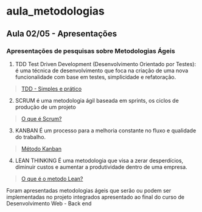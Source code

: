 # aula_metodologias

## Aula 02/05 - Apresentações

### Apresentações de pesquisas sobre **Metodologias Ágeis**

1. TDD
  Test Driven Development (Desenvolvimento Orientado por Testes): é uma técnica de desenvolvimento que foca na criação de uma nova funcionalidade com base em testes, simplicidade e refatoração.
  > [TDD - Simples e prático](https://www.devmedia.com.br/test-driven-development-tdd-simples-e-pratico/18533)

2. SCRUM
  é uma metodologia ágil baseada em sprints, os ciclos de produção de um projeto
  > [O que é Scrum?](https://pt.semrush.com/blog/scrum/?kw=&cmp=BR_POR_SRCH_DSA_Blog_PT&label=dsa_pagefeed&Network=g&Device=c&utm_content=641182637646&kwid=dsa-1930213667008&cmpid=19241772885&agpid=147326222391&BU=Core&extid=64625807937&adpos=&gclid=Cj0KCQjw6cKiBhD5ARIsAKXUdya1QyWZOwuQu9j4dUmFkWKIhl8MRdvVa4G_h4ICknBLy1mVRM2OBCgaAtT0EALw_wcB)
  
 3. KANBAN
  É um processo para a melhoria constante no fluxo e qualidade do trabalho. 
  > [Método Kanban](https://blog.trello.com/br/metodo-kanban)
  
4. LEAN THINKING
  É uma metodologia que visa a zerar desperdícios, diminuir custos e aumentar a produtividade dentro de uma empresa.
  > [O que é o metodo Lean?](https://www.totvs.com/blog/negocios/metodologia-lean/#:~:text=Lean%20%C3%A9%20uma%20metodologia%20que,performance%20com%20menos%20custos%20operacionais.)
  
  Foram apresentadas metodologias ágeis que serão ou podem ser implementadas no projeto integrados apresentado ao final do curso de Desenvolvimento Web - Back end
